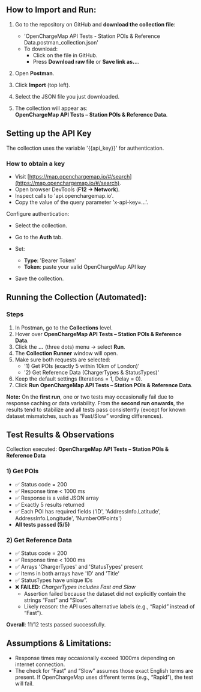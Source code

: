 ## How to Import and Run:
1. Go to the repository on GitHub and **download the collection file**:  
   - 'OpenChargeMap API Tests - Station POIs & Reference Data.postman_collection.json'  
   - To download:  
     - Click on the file in GitHub.  
     - Press **Download raw file** or **Save link as...**.  

2. Open **Postman**.  
3. Click **Import** (top left).  
4. Select the JSON file you just downloaded.  
5. The collection will appear as:  
   **OpenChargeMap API Tests – Station POIs & Reference Data**.  

##  Setting up the API Key

The collection uses the variable '{{api_key}}' for authentication.

### How to obtain a key
- Visit [https://map.openchargemap.io/#/search](https://map.openchargemap.io/#/search).
- Open browser DevTools (**F12 → Network**).
- Inspect calls to 'api.openchargemap.io'.
- Copy the value of the query parameter 'x-api-key=...'.

Configure authentication:  
   - Select the collection.  
   - Go to the **Auth** tab.  
   - Set:  
     - **Type**: 'Bearer Token'  
     - **Token**: paste your valid OpenChargeMap API key  

- Save the collection.  
## Running the Collection (Automated):
### Steps
1. In Postman, go to the **Collections** level.  
2. Hover over **OpenChargeMap API Tests – Station POIs & Reference Data**.  
3. Click the **...** (three dots) menu → select **Run**.  
4. The **Collection Runner** window will open.  
5. Make sure both requests are selected:  
   - '1) Get POIs (exactly 5 within 10km of London)'  
   - '2) Get Reference Data (ChargerTypes & StatusTypes)'  
6. Keep the default settings (Iterations = 1, Delay = 0).  
7. Click **Run OpenChargeMap API Tests – Station POIs & Reference Data**.
   
**Note:** On the **first run**, one or two tests may occasionally fail due to response caching or data variability. From the **second run onwards**, the results tend to stabilize and all tests pass consistently (except for known dataset mismatches, such as “Fast/Slow” wording differences).

## Test Results & Observations

Collection executed: **OpenChargeMap API Tests – Station POIs & Reference Data**

### 1) Get POIs
- ✅ Status code = 200
- ✅ Response time < 1000 ms
- ✅ Response is a valid JSON array
- ✅ Exactly 5 results returned
- ✅ Each POI has required fields ('ID', 'AddressInfo.Latitude', AddressInfo.Longitude', 'NumberOfPoints')
- **All tests passed (5/5)**

### 2) Get Reference Data
- ✅ Status code = 200
- ✅ Response time < 1000 ms
- ✅ Arrays 'ChargerTypes' and 'StatusTypes' present
- ✅ Items in both arrays have 'ID' and 'Title'
- ✅ StatusTypes have unique IDs
- ❌ **FAILED**: *ChargerTypes includes Fast and Slow*  
  - Assertion failed because the dataset did not explicitly contain the strings “Fast” and “Slow”.  
  - Likely reason: the API uses alternative labels (e.g., “Rapid” instead of “Fast”).

**Overall**: 11/12 tests passed successfully.

##  Assumptions & Limitations:
- Response times may occasionally exceed 1000ms depending on internet connection.
- The check for “Fast” and “Slow” assumes those exact English terms are present. If OpenChargeMap uses different terms (e.g., “Rapid”), the test will fail.

